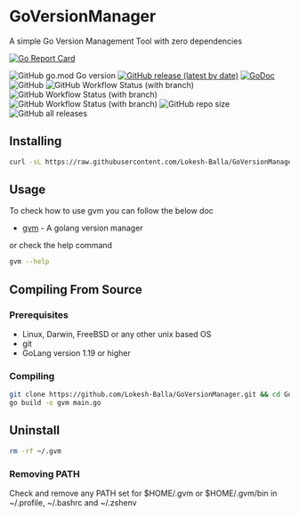 # GoVersionManager

A simple Go Version Management Tool with zero dependencies

[![Go Report Card](https://goreportcard.com/badge/github.com/Lokesh-Balla/GoVersionManager)](https://goreportcard.com/report/github.com/Lokesh-Balla/GoVersionManager)
<p>
<img alt="GitHub go.mod Go version" src="https://img.shields.io/github/go-mod/go-version/Lokesh-Balla/GoVersionManager">
<a href="https://github.com/Lokesh-Balla/GoVersionManager/releases"><img alt="GitHub release (latest by date)" src="https://img.shields.io/github/v/release/Lokesh-Balla/GoVersionManager"></a>
<a href="https://pkg.go.dev/github.com/Lokesh-Balla/GoVersionManager?tab=doc"><img src="https://godoc.org/github.com/golang/gddo?status.svg" alt="GoDoc"></a>
<img alt="GitHub" src="https://img.shields.io/github/license/Lokesh-Balla/GoVersionManager">
<img alt="GitHub Workflow Status (with branch)" src="https://img.shields.io/github/actions/workflow/status/Lokesh-Balla/GoVersionManager/go.yml?branch=main">
<img alt="GitHub Workflow Status (with branch)" src="https://img.shields.io/github/actions/workflow/status/Lokesh-Balla/GoVersionManager/golangci-lint.yml?branch=main&label=golangci-lint">
<img alt="GitHub Workflow Status (with branch)" src="https://img.shields.io/github/actions/workflow/status/Lokesh-Balla/GoVersionManager/codeql.yml?branch=main&label=CodeQL">
<img alt="GitHub repo size" src="https://img.shields.io/github/repo-size/Lokesh-Balla/GoVersionManager">
<img alt="GitHub all releases" src="https://img.shields.io/github/downloads/Lokesh-Balla/GoVersionManager/total">
</p>


## Installing

```bash
curl -sL https://raw.githubusercontent.com/Lokesh-Balla/GoVersionManager/main/install.sh | sh - 
```

## Usage

To check how to use gvm you can follow the below doc
* [gvm](docs/gvm.md)	 - A golang version manager

or check the help command

```bash
gvm --help
```

## Compiling From Source

### Prerequisites

- Linux, Darwin, FreeBSD or any other unix based OS
- git
- GoLang version 1.19 or higher

### Compiling

```bash
git clone https://github.com/Lokesh-Balla/GoVersionManager.git && cd GoVersionManager
go build -o gvm main.go
```

## Uninstall

```bash
rm -rf ~/.gvm
```

### Removing PATH

Check and remove any PATH set for $HOME/.gvm or $HOME/.gvm/bin in ~/.profile, ~/.bashrc and ~/.zshenv
